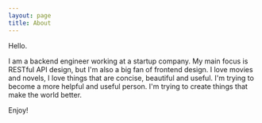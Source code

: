 ```yaml
---
layout: page
title: About
---
```


Hello.

I am a backend engineer working at a startup company. My main focus is RESTful API design, but I'm also a big fan of frontend design. I love movies and novels, I love things that are concise, beautiful and useful. I'm trying to become a more helpful and useful person. I'm trying to create things that make the world better.

Enjoy!
